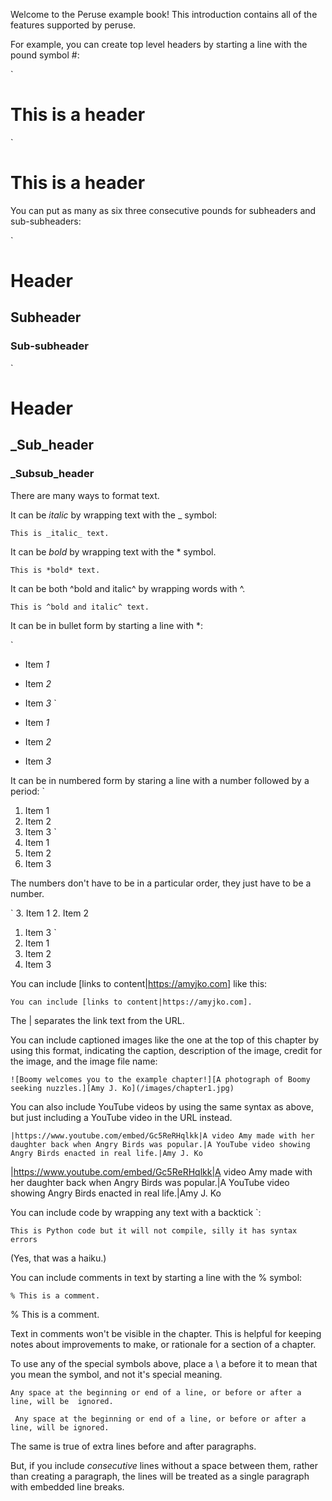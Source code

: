 Welcome to the Peruse example book! This introduction contains all of the features supported by peruse.

For example, you can create top level headers by starting a line with the pound symbol #:

`
# This is a header
`

# This is a header

You can put as many as six three consecutive pounds for subheaders and sub-subheaders:

`
# Header
## Subheader
### Sub-subheader
`

# Header
## _Sub_header
### _Subsub_header

There are many ways to format text.

It can be _italic_ by wrapping text with the \_ symbol:

`
This is _italic_ text.
`

It can be *bold* by wrapping text with the \* symbol.

`
This is *bold* text.
`

It can be both ^bold and italic^ by wrapping words with \^.

`
This is ^bold and italic^ text.
`

It can be in bullet form by starting a line with \*:

`
* Item _1_
* Item _2_
* Item _3_
`

* Item _1_
* Item _2_
* Item _3_

It can be in numbered form by staring a line with a number followed by a period:
`
1. Item 1
2. Item 2
3. Item 3
`
1. Item 1
2. Item 2
3. Item 3

The numbers don't have to be in a particular order, they just have to be a number.

`
3. Item 1
2. Item 2
1. Item 3
`
3. Item 1
2. Item 2
1. Item 3

You can include [links to content|https://amyjko.com] like this:

`
You can include [links to content|https://amyjko.com].
`

The \| separates the link text from the URL.

You can include captioned images like the one at the top of this chapter by using this format, indicating the caption, description of the image, credit for the image, and the image file name:

`
![Boomy welcomes you to the example chapter!][A photograph of Boomy seeking nuzzles.][Amy J. Ko](/images/chapter1.jpg)
`

You can also include YouTube videos by using the same syntax as above, but just including a YouTube video in the URL instead.

`
|https://www.youtube.com/embed/Gc5ReRHqlkk|A video Amy made with her daughter back when Angry Birds was popular.|A YouTube video showing Angry Birds enacted in real life.|Amy J. Ko
`

|https://www.youtube.com/embed/Gc5ReRHqlkk|A video Amy made with her daughter back when Angry Birds was popular.|A YouTube video showing Angry Birds enacted in real life.|Amy J. Ko

You can include code by wrapping any text with a backtick \`:

`
This is Python code
but it will not compile, silly
it has syntax errors
`

(Yes, that was a haiku.)

You can include comments in text by starting a line with the \% symbol:

`
% This is a comment.
`

% This is a comment.

Text in comments won't be visible in the chapter. This is helpful for keeping notes about improvements to make, or rationale for a section of a chapter.

To use any of the special symbols above, place a \\ a before it to mean that you mean the symbol, and not it's special meaning.

`
     Any space at the beginning or end of a
   line, or before or after a line, will be 
            ignored.   
`

     Any space at the beginning or end of a line, or before or after a line, will be ignored.   

The same is true of extra lines before and after paragraphs.

But, if you include 
_consecutive_ lines without a 
space between them, 
rather than creating a paragraph,
the lines will be treated as a single
paragraph with embedded line breaks.
